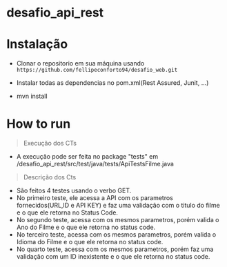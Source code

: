 # desafio_api_rest

# Instalação

- Clonar o repositorio em sua máquina usando `https://github.com/fellipeconforto94/desafio_web.git`

- Instalar todas as dependencias no pom.xml(Rest Assured, Junit, ...)

- mvn install

# How to run

> Execução dos CTs
- A execução pode ser feita no package "tests" em /desafio_api_rest/src/test/java/tests/ApiTestsFilme.java

> Descrição dos Cts
- São feitos 4 testes usando o verbo GET.
- No primeiro teste, ele acessa a API com os parametros fornecidos(URL,ID e API KEY) e faz uma validação com o titulo do filme e o que ele retorna no Status Code.
- No segundo teste, acessa com os mesmos parametros, porém valida o Ano do Filme e o que ele retorna no status code.
- No terceiro teste, acessa com os mesmos parametros, porém valida o Idioma do Filme e o que ele retorna no status code.
- No quarto teste, acessa com os mesmos parametros, porém faz uma validação com um ID inexistente e o que ele retorna no status code.

